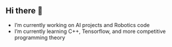 ## Hi there 👋

- I’m currently working on AI projects and Robotics code
- I’m currently learning C++, Tensorflow, and more competitive programming theory

<!--
**shakArora/shakArora** is a ✨ _special_ ✨ repository because its `README.md` (this file) appears on your GitHub profile.


